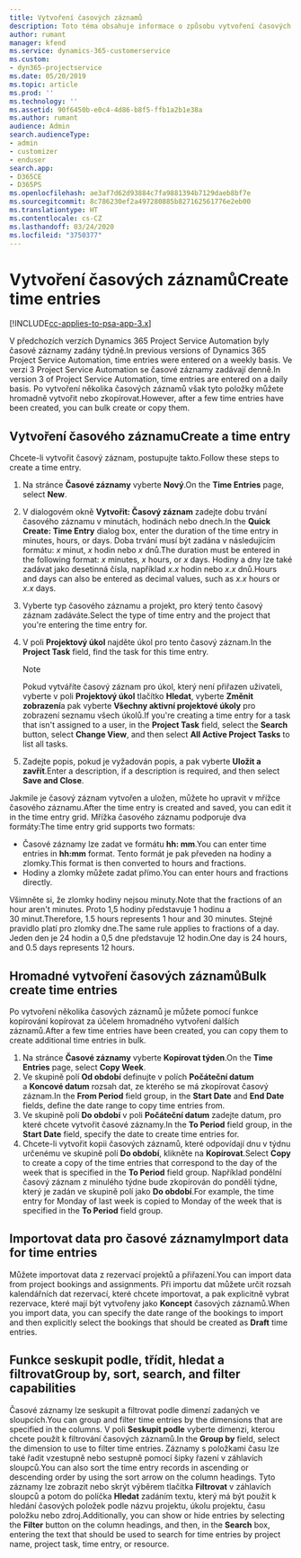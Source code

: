 ```yaml
---
title: Vytvoření časových záznamů
description: Toto téma obsahuje informace o způsobu vytvoření časových záznamů.
author: rumant
manager: kfend
ms.service: dynamics-365-customerservice
ms.custom:
- dyn365-projectservice
ms.date: 05/20/2019
ms.topic: article
ms.prod: ''
ms.technology: ''
ms.assetid: 90f6450b-e0c4-4d86-b8f5-ffb1a2b1e38a
ms.author: rumant
audience: Admin
search.audienceType:
- admin
- customizer
- enduser
search.app:
- D365CE
- D365PS
ms.openlocfilehash: ae3af7d62d93884c7fa9881394b7129daeb8bf7e
ms.sourcegitcommit: 8c786230ef2a497280885b827162561776e2eb00
ms.translationtype: HT
ms.contentlocale: cs-CZ
ms.lasthandoff: 03/24/2020
ms.locfileid: "3750377"
---
```

# <a name="create-time-entries"></a><span data-ttu-id="3572b-103">Vytvoření časových záznamů</span><span class="sxs-lookup"><span data-stu-id="3572b-103">Create time entries</span></span>

[!INCLUDE[cc-applies-to-psa-app-3.x](../includes/cc-applies-to-psa-app-3x.md)]

<span data-ttu-id="3572b-104">V předchozích verzích Dynamics 365 Project Service Automation byly časové záznamy zadány týdně.</span><span class="sxs-lookup"><span data-stu-id="3572b-104">In previous versions of Dynamics 365 Project Service Automation, time entries were entered on a weekly basis.</span></span> <span data-ttu-id="3572b-105">Ve verzi 3 Project Service Automation se časové záznamy zadávají denně.</span><span class="sxs-lookup"><span data-stu-id="3572b-105">In version 3 of Project Service Automation, time entries are entered on a daily basis.</span></span> <span data-ttu-id="3572b-106">Po vytvoření několika časových záznamů však tyto položky můžete hromadně vytvořit nebo zkopírovat.</span><span class="sxs-lookup"><span data-stu-id="3572b-106">However, after a few time entries have been created, you can bulk create or copy them.</span></span>

## <a name="create-a-time-entry"></a><span data-ttu-id="3572b-107">Vytvoření časového záznamu</span><span class="sxs-lookup"><span data-stu-id="3572b-107">Create a time entry</span></span>

<span data-ttu-id="3572b-108">Chcete-li vytvořit časový záznam, postupujte takto.</span><span class="sxs-lookup"><span data-stu-id="3572b-108">Follow these steps to create a time entry.</span></span>

1. <span data-ttu-id="3572b-109">Na stránce **Časové záznamy** vyberte **Nový**.</span><span class="sxs-lookup"><span data-stu-id="3572b-109">On the **Time Entries** page, select **New**.</span></span>
2. <span data-ttu-id="3572b-110">V dialogovém okně **Vytvořit: Časový záznam** zadejte dobu trvání časového záznamu v minutách, hodinách nebo dnech.</span><span class="sxs-lookup"><span data-stu-id="3572b-110">In the **Quick Create: Time Entry** dialog box, enter the duration of the time entry in minutes, hours, or days.</span></span> <span data-ttu-id="3572b-111">Doba trvání musí být zadána v následujícím formátu: *x* minut, *x* hodin nebo *x* dnů.</span><span class="sxs-lookup"><span data-stu-id="3572b-111">The duration must be entered in the following format: *x* minutes, *x* hours, or *x* days.</span></span> <span data-ttu-id="3572b-112">Hodiny a dny lze také zadávat jako desetinná čísla, například *x.x* hodin nebo *x.x* dnů.</span><span class="sxs-lookup"><span data-stu-id="3572b-112">Hours and days can also be entered as decimal values, such as *x.x* hours or *x.x* days.</span></span>
3. <span data-ttu-id="3572b-113">Vyberte typ časového záznamu a projekt, pro který tento časový záznam zadáváte.</span><span class="sxs-lookup"><span data-stu-id="3572b-113">Select the type of time entry and the project that you're entering the time entry for.</span></span>
4. <span data-ttu-id="3572b-114">V poli **Projektový úkol** najděte úkol pro tento časový záznam.</span><span class="sxs-lookup"><span data-stu-id="3572b-114">In the **Project Task** field, find the task for this time entry.</span></span>

    > [!NOTE]
    > <span data-ttu-id="3572b-115">Pokud vytváříte časový záznam pro úkol, který není přiřazen uživateli, vyberte v poli **Projektový úkol** tlačítko **Hledat**, vyberte **Změnit zobrazení**a pak vyberte **Všechny aktivní projektové úkoly** pro zobrazení seznamu všech úkolů.</span><span class="sxs-lookup"><span data-stu-id="3572b-115">If you're creating a time entry for a task that isn't assigned to a user, in the **Project Task** field, select the **Search** button, select **Change View**, and then select **All Active Project Tasks** to list all tasks.</span></span>

5. <span data-ttu-id="3572b-116">Zadejte popis, pokud je vyžadován popis, a pak vyberte **Uložit a zavřít**.</span><span class="sxs-lookup"><span data-stu-id="3572b-116">Enter a description, if a description is required, and then select **Save and Close**.</span></span>

<span data-ttu-id="3572b-117">Jakmile je časový záznam vytvořen a uložen, můžete ho upravit v mřížce časového záznamu.</span><span class="sxs-lookup"><span data-stu-id="3572b-117">After the time entry is created and saved, you can edit it in the time entry grid.</span></span> <span data-ttu-id="3572b-118">Mřížka časového záznamu podporuje dva formáty:</span><span class="sxs-lookup"><span data-stu-id="3572b-118">The time entry grid supports two formats:</span></span>

- <span data-ttu-id="3572b-119">Časové záznamy lze zadat ve formátu **hh: mm**.</span><span class="sxs-lookup"><span data-stu-id="3572b-119">You can enter time entries in **hh:mm** format.</span></span> <span data-ttu-id="3572b-120">Tento formát je pak převeden na hodiny a zlomky.</span><span class="sxs-lookup"><span data-stu-id="3572b-120">This format is then converted to hours and fractions.</span></span>
- <span data-ttu-id="3572b-121">Hodiny a zlomky můžete zadat přímo.</span><span class="sxs-lookup"><span data-stu-id="3572b-121">You can enter hours and fractions directly.</span></span>

<span data-ttu-id="3572b-122">Všimněte si, že zlomky hodiny nejsou minuty.</span><span class="sxs-lookup"><span data-stu-id="3572b-122">Note that the fractions of an hour aren't minutes.</span></span> <span data-ttu-id="3572b-123">Proto 1,5 hodiny představuje 1 hodinu a 30 minut.</span><span class="sxs-lookup"><span data-stu-id="3572b-123">Therefore, 1.5 hours represents 1 hour and 30 minutes.</span></span> <span data-ttu-id="3572b-124">Stejné pravidlo platí pro zlomky dne.</span><span class="sxs-lookup"><span data-stu-id="3572b-124">The same rule applies to fractions of a day.</span></span> <span data-ttu-id="3572b-125">Jeden den je 24 hodin a 0,5 dne představuje 12 hodin.</span><span class="sxs-lookup"><span data-stu-id="3572b-125">One day is 24 hours, and 0.5 days represents 12 hours.</span></span>

## <a name="bulk-create-time-entries"></a><span data-ttu-id="3572b-126">Hromadné vytvoření časových záznamů</span><span class="sxs-lookup"><span data-stu-id="3572b-126">Bulk create time entries</span></span>

<span data-ttu-id="3572b-127">Po vytvoření několika časových záznamů je můžete pomocí funkce kopírování kopírovat za účelem hromadného vytvoření dalších záznamů.</span><span class="sxs-lookup"><span data-stu-id="3572b-127">After a few time entries have been created, you can copy them to create additional time entries in bulk.</span></span>

1. <span data-ttu-id="3572b-128">Na stránce **Časové záznamy** vyberte **Kopírovat týden**.</span><span class="sxs-lookup"><span data-stu-id="3572b-128">On the **Time Entries** page, select **Copy Week**.</span></span>
2. <span data-ttu-id="3572b-129">Ve skupině polí **Od období** definujte v polích **Počáteční datum** a **Koncové datum** rozsah dat, ze kterého se má zkopírovat časový záznam.</span><span class="sxs-lookup"><span data-stu-id="3572b-129">In the **From Period** field group, in the **Start Date** and **End Date** fields, define the date range to copy time entries from.</span></span>
3. <span data-ttu-id="3572b-130">Ve skupině polí **Do období** v poli **Počáteční datum** zadejte datum, pro které chcete vytvořit časové záznamy.</span><span class="sxs-lookup"><span data-stu-id="3572b-130">In the **To Period** field group, in the **Start Date** field, specify the date to create time entries for.</span></span>
4. <span data-ttu-id="3572b-131">Chcete-li vytvořit kopii časových záznamů, které odpovídají dnu v týdnu určenému ve skupině polí **Do období**, klikněte na **Kopírovat**.</span><span class="sxs-lookup"><span data-stu-id="3572b-131">Select **Copy** to create a copy of the time entries that correspond to the day of the week that is specified in the **To Period** field group.</span></span> <span data-ttu-id="3572b-132">Například pondělní časový záznam z minulého týdne bude zkopírován do pondělí týdne, který je zadán ve skupině polí jako **Do období**.</span><span class="sxs-lookup"><span data-stu-id="3572b-132">For example, the time entry for Monday of last week is copied to Monday of the week that is specified in the **To Period** field group.</span></span>

## <a name="import-data-for-time-entries"></a><span data-ttu-id="3572b-133">Importovat data pro časové záznamy</span><span class="sxs-lookup"><span data-stu-id="3572b-133">Import data for time entries</span></span>

<span data-ttu-id="3572b-134">Můžete importovat data z rezervací projektů a přiřazení.</span><span class="sxs-lookup"><span data-stu-id="3572b-134">You can import data from project bookings and assignments.</span></span> <span data-ttu-id="3572b-135">Při importu dat můžete určit rozsah kalendářních dat rezervací, které chcete importovat, a pak explicitně vybrat rezervace, které mají být vytvořeny jako **Koncept** časových záznamů.</span><span class="sxs-lookup"><span data-stu-id="3572b-135">When you import data, you can specify the date range of the bookings to import and then explicitly select the bookings that should be created as **Draft** time entries.</span></span>

## <a name="group-by-sort-search-and-filter-capabilities"></a><span data-ttu-id="3572b-136">Funkce seskupit podle, třídit, hledat a filtrovat</span><span class="sxs-lookup"><span data-stu-id="3572b-136">Group by, sort, search, and filter capabilities</span></span>

<span data-ttu-id="3572b-137">Časové záznamy lze seskupit a filtrovat podle dimenzí zadaných ve sloupcích.</span><span class="sxs-lookup"><span data-stu-id="3572b-137">You can group and filter time entries by the dimensions that are specified in the columns.</span></span> <span data-ttu-id="3572b-138">V poli **Seskupit podle** vyberte dimenzi, kterou chcete použít k filtrování časových záznamů.</span><span class="sxs-lookup"><span data-stu-id="3572b-138">In the **Group by** field, select the dimension to use to filter time entries.</span></span> <span data-ttu-id="3572b-139">Záznamy s položkami času lze také řadit vzestupně nebo sestupně pomocí šipky řazení v záhlavích sloupců.</span><span class="sxs-lookup"><span data-stu-id="3572b-139">You can also sort the time entry records in ascending or descending order by using the sort arrow on the column headings.</span></span> <span data-ttu-id="3572b-140">Tyto záznamy lze zobrazit nebo skrýt výběrem tlačítka **Filtrovat** v záhlavích sloupců a potom do políčka **Hledat** zadáním textu, který má být použit k hledání časových položek podle názvu projektu, úkolu projektu, času položku nebo zdroj.</span><span class="sxs-lookup"><span data-stu-id="3572b-140">Additionally, you can show or hide entries by selecting the **Filter** button on the column headings, and then, in the **Search** box, entering the text that should be used to search for time entries by project name, project task, time entry, or resource.</span></span>
